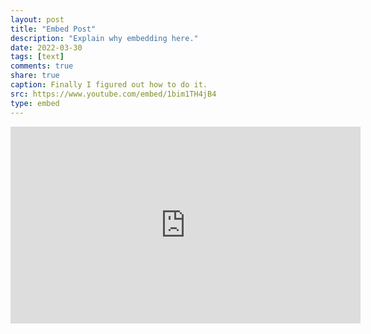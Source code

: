 ```yaml
---
layout: post
title: "Embed Post"
description: "Explain why embedding here."
date: 2022-03-30
tags: [text]
comments: true
share: true
caption: Finally I figured out how to do it.
src: https://www.youtube.com/embed/1bim1TH4jB4
type: embed
---
```



<iframe width="560" height="315" src="https://www.youtube.com/embed/1bim1TH4jB4" frameborder="0" allow="accelerometer; autoplay; clipboard-write; encrypted-media; gyroscope; picture-in-picture" allowfullscreen></iframe>